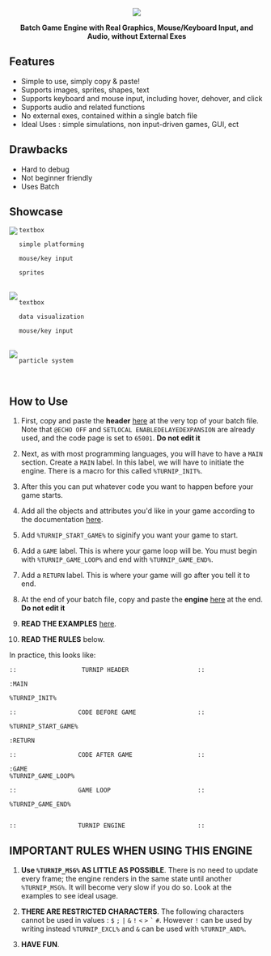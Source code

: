 <p align="center">
  <img src="https://i.imgur.com/uDJ4fuE.png">
</p>
<p align="center">
  <b>Batch Game Engine with Real Graphics, Mouse/Keyboard Input, and Audio, without External Exes</b>
</p>

## Features

* Simple to use, simply copy & paste!
* Supports images, sprites, shapes, text
* Supports keyboard and mouse input, including hover, dehover, and click
* Supports audio and related functions
* No external exes, contained within a single batch file
* Ideal Uses : simple simulations, non input-driven games, GUI, ect

## Drawbacks

* Hard to debug
* Not beginner friendly
* Uses Batch

## Showcase

<img align="left" src="https://i.imgur.com/5H3WosM.gif">

```
textbox

simple platforming

mouse/key input

sprites
```
<br clear="left"/>

<img align="left" src="https://i.imgur.com/guQTzJ4.gif">

```
textbox

data visualization

mouse/key input
```
<br clear="left"/>

<img align="left" src="https://i.imgur.com/A4z6Ceg.gif">

```
particle system
```
<br clear="left"/>

## How to Use

1. First, copy and paste the **header** [here](src/header.bat) at the very top of your batch file. Note that ```@ECHO OFF``` and ```SETLOCAL ENABLEDELAYEDEXPANSION``` are already used, and the code page is set to ```65001```. **Do not edit it**

2. Next, as with most programming languages, you will have to have a ```MAIN``` section. Create a ```MAIN``` label. In this label, we will have to initiate the engine. There is a macro for this called ```%TURNIP_INIT%```.

3. After this you can put whatever code you want to happen before your game starts.

4. Add all the objects and attributes you'd like in your game according to the documentation [here](doc/doc).

5. Add ```%TURNIP_START_GAME%``` to siginify you want your game to start.

6. Add a ```GAME``` label. This is where your game loop will be. You must begin with ```%TURNIP_GAME_LOOP%``` and end with ```%TURNIP_GAME_END%```.

7. Add a ```RETURN``` label. This is where your game will go after you tell it to end.

8. At the end of your batch file, copy and paste the **engine** [here](src/engine.bat) at the end. **Do not edit it**

9. **READ THE EXAMPLES** [here](src/engine.bat).

10. **READ THE RULES** below.

In practice, this looks like:

```Batch
::                  TURNIP HEADER                   ::

:MAIN

%TURNIP_INIT%

::                 CODE BEFORE GAME                 ::

%TURNIP_START_GAME%

:RETURN

::                 CODE AFTER GAME                  ::

:GAME
%TURNIP_GAME_LOOP%

::                 GAME LOOP                        ::

%TURNIP_GAME_END%


::                 TURNIP ENGINE                    ::
```


## IMPORTANT RULES WHEN USING THIS ENGINE

1. **Use ```%TURNIP_MSG%``` AS LITTLE AS POSSIBLE**. There is no need to update every frame; the engine renders in the same state until another ```%TURNIP_MSG%```. It will become very slow if you do so. Look at the examples to see ideal usage.

2. **THERE ARE RESTRICTED CHARACTERS**. The following characters cannot be used in values : ```$```  ```;```  ```|```  ```&```  ```!``` ```<``` ```>``` `` ` `` ```#```. However ```!``` can be used by writing instead ```%TURNIP_EXCL%``` and ```&``` can be used with ```%TURNIP_AND%```.

3. **HAVE FUN**.
